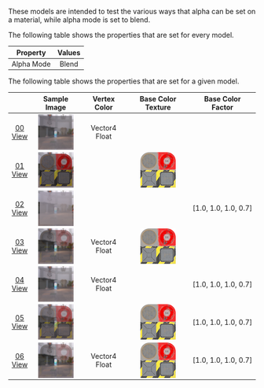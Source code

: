 These models are intended to test the various ways that alpha can be set on a material, while alpha mode is set to blend.  

The following table shows the properties that are set for every model.  

| Property | **Values** |
| :---: | :---: |
| Alpha Mode | Blend |


The following table shows the properties that are set for a given model.  

|   | Sample Image | Vertex Color | Base Color Texture | Base Color Factor |
| :---: | :---: | :---: | :---: | :---: |
| [00](Material_AlphaBlend_00.gltf)<br>[View](https://bghgary.github.io/glTF-Assets-Viewer/?folder=1&model=0) | [<img src="Figures/Thumbnails/Material_AlphaBlend_00.png" align="middle">](Figures/SampleImages/Material_AlphaBlend_00.png) | Vector4 Float |   |   |
| [01](Material_AlphaBlend_01.gltf)<br>[View](https://bghgary.github.io/glTF-Assets-Viewer/?folder=1&model=1) | [<img src="Figures/Thumbnails/Material_AlphaBlend_01.png" align="middle">](Figures/SampleImages/Material_AlphaBlend_01.png) |   | [<img src="Figures/Thumbnails/BaseColor_Plane.png" align="middle">](Textures/BaseColor_Plane.png) |   |
| [02](Material_AlphaBlend_02.gltf)<br>[View](https://bghgary.github.io/glTF-Assets-Viewer/?folder=1&model=2) | [<img src="Figures/Thumbnails/Material_AlphaBlend_02.png" align="middle">](Figures/SampleImages/Material_AlphaBlend_02.png) |   |   | [1.0,&nbsp;1.0,&nbsp;1.0,&nbsp;0.7] |
| [03](Material_AlphaBlend_03.gltf)<br>[View](https://bghgary.github.io/glTF-Assets-Viewer/?folder=1&model=3) | [<img src="Figures/Thumbnails/Material_AlphaBlend_03.png" align="middle">](Figures/SampleImages/Material_AlphaBlend_03.png) | Vector4 Float | [<img src="Figures/Thumbnails/BaseColor_Plane.png" align="middle">](Textures/BaseColor_Plane.png) |   |
| [04](Material_AlphaBlend_04.gltf)<br>[View](https://bghgary.github.io/glTF-Assets-Viewer/?folder=1&model=4) | [<img src="Figures/Thumbnails/Material_AlphaBlend_04.png" align="middle">](Figures/SampleImages/Material_AlphaBlend_04.png) | Vector4 Float |   | [1.0,&nbsp;1.0,&nbsp;1.0,&nbsp;0.7] |
| [05](Material_AlphaBlend_05.gltf)<br>[View](https://bghgary.github.io/glTF-Assets-Viewer/?folder=1&model=5) | [<img src="Figures/Thumbnails/Material_AlphaBlend_05.png" align="middle">](Figures/SampleImages/Material_AlphaBlend_05.png) |   | [<img src="Figures/Thumbnails/BaseColor_Plane.png" align="middle">](Textures/BaseColor_Plane.png) | [1.0,&nbsp;1.0,&nbsp;1.0,&nbsp;0.7] |
| [06](Material_AlphaBlend_06.gltf)<br>[View](https://bghgary.github.io/glTF-Assets-Viewer/?folder=1&model=6) | [<img src="Figures/Thumbnails/Material_AlphaBlend_06.png" align="middle">](Figures/SampleImages/Material_AlphaBlend_06.png) | Vector4 Float | [<img src="Figures/Thumbnails/BaseColor_Plane.png" align="middle">](Textures/BaseColor_Plane.png) | [1.0,&nbsp;1.0,&nbsp;1.0,&nbsp;0.7] |
 
